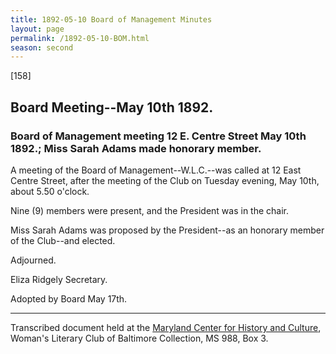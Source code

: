 ```yaml
---
title: 1892-05-10 Board of Management Minutes
layout: page
permalink: /1892-05-10-BOM.html
season: second
---
```


<style>
    #maincontent{
        font-size:1.4em;
    }
</style>
[158]

## Board Meeting--May 10th 1892.

### Board of Management meeting 12 E. Centre Street May 10th 1892.; Miss Sarah Adams made honorary member.

A meeting of the Board of Management--W.L.C.--was called at 12 East Centre Street, after the meeting of the Club on Tuesday evening, May 10th, about 5.50 o'clock.

Nine (9) members were present, and the President was in the chair.

Miss Sarah Adams was proposed by the President--as an honorary member of the Club--and elected.

Adjourned.

Eliza Ridgely
Secretary.

Adopted by Board May 17th.

<hr>

Transcribed document held at the [Maryland Center for History and Culture](http://mdhs.org/), Woman's Literary Club of Baltimore Collection, MS 988, Box 3. 